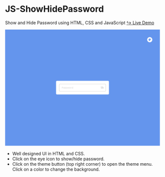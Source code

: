 # JS-ShowHidePassword

Show and Hide Password using HTML, CSS and JavaScript
<a href = "https://issakass.github.io/JS-ShowHidePassword/">↪ Live Demo</a>

<img src = "preview.png" alt="Preview image"/>

- Well designed UI in HTML and CSS.
- Click on the eye icon to show/hide password.
- Click on the theme button (top right corner) to open the theme menu. Click on a color to change the background.
